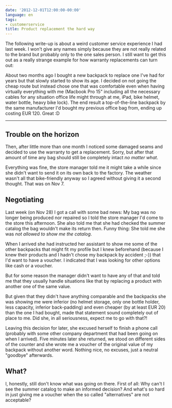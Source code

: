 ```yaml
---
date: '2012-12-01T12:00:00-00:00'
language: en
tags:
- customerservice
title: Product replacement the hard way
---
```



The following write-up is about a weird customer service experience I had last week. I won't give any names simply because they are not really related to the brand but probably only to the one sales person. I still want to get this out as a really strange example for how warranty replacements can turn out:

About two months ago I bought a new backpack to replace one I've had for years but that slowly started to show its age. I decided on not going the cheap route but instead chose one that was comfortable even when having virtually everything with me (Macbook Pro 15" including all the necessary cables for any situation office life might through at me, iPad, bike helmet, water bottle, heavy bike lock). The end result a top-of-the-line backpack by the same manufacturer I'd bought my previous office bag from, ending up costing EUR 120. Great :D

------------------

## Trouble on the horizon

Then, after little more than one month I noticed some damaged seams and decided to use the warranty to get a replacement. Sorry, but after that amount of time any bag should still be completely intact *no matter what*.

Everything was fine, the store manager told me it might take a while since she didn't want to send it on its own back to the factory. The weather wasn't all that bike-friendly anyway so I agreed without giving it a second thought. That was on Nov 7.

## Negotiating

Last week (on Nov 28) I got a call with some bad news: My bag was no longer being produced nor repaired so I told the store manager I'd come to the store this afternoon. She also told me that she had checked the summer catalog the bag wouldn't make its return then. Funny thing: She told me she was *not allowed to show me the catalog*.

When I arrived she had instructed her assistant to show me some of the other backpacks that might fit my profile but I knew beforehand (because I knew their products and I hadn't chose my backpack by accident ;-)) that I'd want to have a voucher. I indicated that I was looking for other options like cash or a voucher.

But for some reason the manager didn't want to have any of that and told me that they usually handle situations like that by replacing a product with another one of the same value.

But given that they didn't have anything comparable and the backpacks she was showing me were inferior (no helmet storage, only one bottle holder, less capacity, inferior back-padding) and even cheaper (by at least EUR 20) than the one I had bought, made that statement sound completely out of place to me. Did she, in all seriousness, expect me to go with that?!

Leaving this decision for later, she excused herself to finish a phone call (probably with some other company department that had been going on when I arrived). Five minutes later she returned, we stood on different sides of the counter and she wrote me a voucher of the original value of my backpack without another word. Nothing nice, no excuses, just a neutral "goodbye" afterwards.

## What?

I, honestly, still don't know what was going on there. First of all: Why can't I see the summer catalog to make an informed decision? And what's so hard in just giving me a voucher when the so called "alternatives" are not acceptable?
